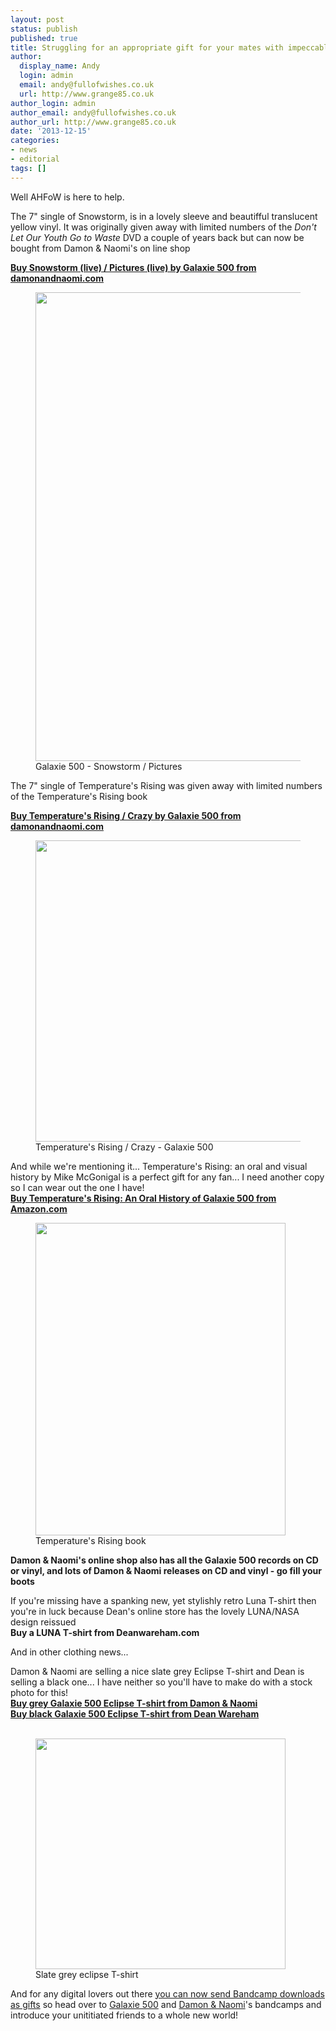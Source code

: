 ```yaml
---
layout: post
status: publish
published: true
title: Struggling for an appropriate gift for your mates with impeccable taste?
author:
  display_name: Andy
  login: admin
  email: andy@fullofwishes.co.uk
  url: http://www.grange85.co.uk
author_login: admin
author_email: andy@fullofwishes.co.uk
author_url: http://www.grange85.co.uk
date: '2013-12-15'
categories:
- news
- editorial
tags: []
---
```

<p>Well AHFoW is here to help.</p>
<p>The 7" single of Snowstorm, is in a lovely sleeve and beautifful translucent yellow vinyl. It was originally given away with limited numbers of the <em>Don't Let Our Youth Go to Waste</em> DVD a couple of years back but can now be bought from Damon & Naomi's on line shop</p>
<p><strong><a href="http://damonandnaomi.com/shop/galaxie-500-snowstorm-7/">Buy Snowstorm (live) / Pictures (live) by Galaxie 500 from damonandnaomi.com</a></strong><br />
<figure class="caption aligncenter"><img src="https://media.fullofwishes.co.uk/01-galaxie_500/sleeves/g500_snowstorm_front_002.jpg" width="750" height="750" class /><figcaption class="caption-text"> Galaxie 500 - Snowstorm / Pictures</figcaption></figure>
<p>The 7" single of Temperature's Rising was given away with limited numbers of the Temperature's Rising book</p>
<p><strong><a href="http://damonandnaomi.com/shop/galaxie-500-temperatures-rising-7/">Buy Temperature's Rising / Crazy by Galaxie 500 from damonandnaomi.com</a></strong><br />
<figure class="caption aligncenter"><img src="https://media.fullofwishes.co.uk/01-galaxie_500/sleeves/g500_temperaturesrising.jpg" width="480" height="482" class /><figcaption class="caption-text"> Temperature's Rising / Crazy - Galaxie 500</figcaption></figure>
<p>And while we're mentioning it... Temperature's Rising: an oral and visual history by Mike McGonigal is a perfect gift for any fan... I need another copy so I can wear out the one I have!<br />
<strong><a href="http://www.amazon.com/gp/product/1891241567/ref=as_li_ss_tl?ie=UTF8&camp=1789&creative=390957&creativeASIN=1891241567&linkCode=as2&tag=aheadfullofwi-20">Buy Temperature's Rising: An Oral History of Galaxie 500 from Amazon.com</a></strong><br />
<figure class="caption aligncenter"><img src="https://media.fullofwishes.co.uk/01-galaxie_500/pictures/temprising_book.jpg" width="400" height="500" class /><figcaption class="caption-text"> Temperature's Rising book</figcaption></figure>
<p><strong><span class="removed_link" title="http://damonandnaomi.com/shop/">Damon & Naomi's online shop also has all the Galaxie 500 records on CD or vinyl, and lots of Damon & Naomi releases on CD and vinyl - go fill your boots</span></strong></p>
<p>If you're missing have a spanking new, yet stylishly retro Luna T-shirt then you're in luck because Dean's online store has the lovely LUNA/NASA design reissued<br />
<strong><span class="removed_link" title="http://elevenspot.11spot.com/deanwareham/luna-t-shirt.html">Buy a LUNA T-shirt from Deanwareham.com</span></strong></p>
<p>And in other clothing news...</p>
<p>Damon & Naomi are selling a nice slate grey Eclipse T-shirt and Dean is selling a black one... I have neither so you'll have to make do with a stock photo for this!<br />
<strong><a href="http://damonandnaomi.com/shop/galaxie-500-t-shirt/">Buy grey Galaxie 500 Eclipse T-shirt from Damon & Naomi</a></strong><br />
<strong><a href="http://elevenspot.11spot.com/deanwareham/dean-britta-galaxie-500-t-shirt.html">Buy black Galaxie 500 Eclipse T-shirt from Dean Wareham</a><br />
</strong><br />
<figure class="caption aligncenter"><img src="https://media.fullofwishes.co.uk/01-galaxie_500/pictures/slate-grey-t-shirt.jpg" width="400" height="369" class /><figcaption class="caption-text"> Slate grey  eclipse T-shirt</figcaption></figure>
<p>And for any digital lovers out there <a href="http://blog.bandcamp.com/2013/11/26/thank-you-its-a-gift/">you can now send Bandcamp downloads as gifts</a> so head over to <a href="http://galaxie500.bandcamp.com/">Galaxie 500</a> and <a href="http://damonandnaomi.bandcamp.com/">Damon & Naomi</a>'s bandcamps and introduce your unititiated friends to a whole new world!</p>
